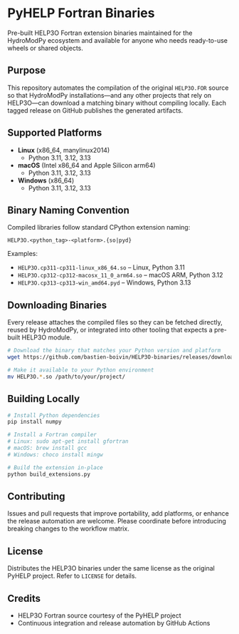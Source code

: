 # PyHELP Fortran Binaries

Pre-built HELP3O Fortran extension binaries maintained for the HydroModPy ecosystem and available for anyone who needs ready-to-use wheels or shared objects.

## Purpose

This repository automates the compilation of the original `HELP3O.FOR` source so that HydroModPy installations—and any other projects that rely on HELP3O—can download a matching binary without compiling locally. Each tagged release on GitHub publishes the generated artifacts.

## Supported Platforms

- **Linux** (x86_64, manylinux2014)
  - Python 3.11, 3.12, 3.13
- **macOS** (Intel x86_64 and Apple Silicon arm64)
  - Python 3.11, 3.12, 3.13
- **Windows** (x86_64)
  - Python 3.11, 3.12, 3.13

## Binary Naming Convention

Compiled libraries follow standard CPython extension naming:

```
HELP3O.<python_tag>-<platform>.{so|pyd}
```

Examples:
- `HELP3O.cp311-cp311-linux_x86_64.so` – Linux, Python 3.11
- `HELP3O.cp312-cp312-macosx_11_0_arm64.so` – macOS ARM, Python 3.12
- `HELP3O.cp313-cp313-win_amd64.pyd` – Windows, Python 3.13

## Downloading Binaries

Every release attaches the compiled files so they can be fetched directly, reused by HydroModPy, or integrated into other tooling that expects a pre-built HELP3O module.

```bash
# Download the binary that matches your Python version and platform
wget https://github.com/bastien-boivin/HELP3O-binaries/releases/download/v1.0.0/HELP3O.cp311-cp311-linux_x86_64.so

# Make it available to your Python environment
mv HELP3O.*.so /path/to/your/project/
```

## Building Locally

```bash
# Install Python dependencies
pip install numpy

# Install a Fortran compiler
# Linux: sudo apt-get install gfortran
# macOS: brew install gcc
# Windows: choco install mingw

# Build the extension in-place
python build_extensions.py
```

## Contributing

Issues and pull requests that improve portability, add platforms, or enhance the release automation are welcome. Please coordinate before introducing breaking changes to the workflow matrix.

## License

Distributes the HELP3O binaries under the same license as the original PyHELP project. Refer to `LICENSE` for details.

## Credits

- HELP3O Fortran source courtesy of the PyHELP project
- Continuous integration and release automation by GitHub Actions
